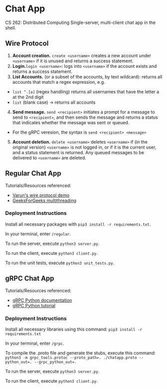 # Chat App
CS 262: Distributed Computing
Single-server, multi-client chat app in the shell.

## Wire Protocol
1. **Account creation.** `create <username>` creates a new account under `<username>` if it is unused and returns a success statement.
2. **Login.**`login <username>`: logs into `<username>` if the account exists and returns a success statement.
3. **List Accounts.** (or a subset of the accounts, by text wildcard): returns all accounts that match a regex expression, e.g.
  - `list ^.[a]`  (regex handling) returns all usernames that have the letter a at the 2nd digit
  - `list`  (blank case) → returns all accounts
4. **Send message.** `send <recipient>` initiates a prompt for a message to send to `<recipient>`, and then sends the message and returns a status that indicates whether the message was sent or queued. 
  - For the gRPC veresion, the syntax is `send <recipient> <message>`
5. **Account deletion.** `delete <username>` deletes `<username>` if (in the original version) `<username>` is not logged in, or if it is the current user, and a status statement is returned. Any queued messages to be delivered to `<username>` are deleted.


## Regular Chat App

Tutorials/Resources referenced: 
- [Varun's wire protocol demo](https://github.com/vargandhi/cs262-WP)
- [GeeksForGeeks multithreading](https://www.geeksforgeeks.org/socket-programming-multi-threading-python/)

### Deployment Instructions

Install all necessary packages with
`pip3 install -r requirements.txt`.

In your terminal, enter `/regular`.

To run the server, execute `python3 server.py`.

To run the client, execute `python3 client.py`.

To run the unit tests, execute `python3 unit_tests.py`.

## gRPC Chat App

Tutorials/Resources referenced:
- [gRPC Python documentation](https://grpc.io/docs/languages/python/basics)
- [gRPC Python tutorial](https://www.velotio.com/engineering-blog/grpc-implementation-using-python)

### Deployment Instructions

Install all necessary libraries using this command:
```pip3 install -r requirements.txt```

In your terminal, enter `/grpc`.

To compile the .proto file and generate the stubs, execute this command:
```python3 -m grpc_tools.protoc --proto_path=. ./chatapp.proto --python_out=. --grpc_python_out=. ```

To run the server, execute `python3 server.py`.

To run the client, execute `python3 client.py`.